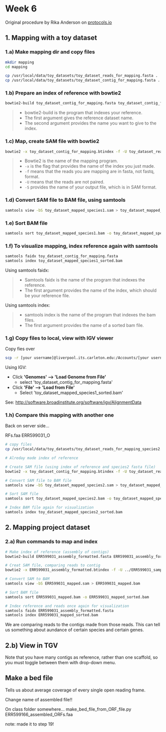 # Week 6

Original procedure by Rika Anderson on [protocols.io](https://www.protocols.io/private/5f2426912e927a47e8a87a7d9e23156a)

## 1. Mapping with a toy dataset



### 1.a) Make mapping dir and copy files

```bash
mkdir mapping
cd mapping

cp /usr/local/data/toy_datasets/toy_dataset_reads_for_mapping.fasta .
cp /usr/local/data/toy_datasets/toy_dataset_contig_for_mapping.fasta .
```



### 1.b) Prepare an index of reference with bowtie2

```bash
bowtie2-build toy_dataset_contig_for_mapping.fasta toy_dataset_contig_for_mapping.btindex
```
>* bowtie2-build is the program that indexes your reference.
>* The first argument gives the reference dataset name.
>* The second argument provides the name you want to give to the index.



### 1.c) Map, create SAM file with bowtie2

```bash
bowtie2 -x toy_dataset_contig_for_mapping.btindex -f -U toy_dataset_reads_for_mapping.fasta -S toy_dataset_mapped_species1.sam
```

> * Bowtie2 is the name of the mapping program.
> * `-x` is the flag that provides the name of the index you just made.
> * `-f` means that the reads you are mapping are in fasta, not fastq, format.
> * `-U` means that the reads are not paired.
> * `-S` provides the name of your output file, which is in SAM format.



### 1.d) Convert SAM file to BAM file, using samtools

```bash
samtools view -bS toy_dataset_mapped_species1.sam > toy_dataset_mapped_species1.bam
```



### 1.e) Sort BAM file

```bash
samtools sort toy_dataset_mapped_species1.bam -o toy_dataset_mapped_species1_sorted.bam
```



### 1.f) To visualize mapping, index reference again with samtools

```bash
samtools faidx toy_dataset_contig_for_mapping.fasta
samtools index toy_dataset_mapped_species1_sorted.bam
```

Using samtools faidx:

> * Samtools faidx is the name of the program that indexes the reference.
> * The first argument provides the name of the index, which should be your reference file.

Using samtools index:

> * samtools index is the name of the program that indexes the bam files.
> * The first argument provides the name of a sorted bam file.



### 1.g) Copy files to local, view with IGV viewer

Copy fies over

```bash
scp -r [your username]@liverpool.its.carleton.edu:/Accounts/[your username]/toy_dataset_directory/mapping/ ~/Desktop
```

Using IGV:

* Click  **'Genomes' --> 'Load Genome from File'**
  - select 'toy_dataset_contig_for_mapping.fasta'
* Click **'File' --> 'Load from File'**
  - Select 'toy_dataset_mapped_species1_sorted.bam'

See: http://software.broadinstitute.org/software/igv/AlignmentData



### 1.h) Compare this mapping with another one

Back on server side...

RFs.faa  ERR599031_O
```bash
# copy files
cp /usr/local/data/toy_datasets/toy_dataset_reads_for_mapping_species2.fasta .

# Alreday made index of reference

# Create SAM file (using index of reference and species2 fasta file)
bowtie2 -x toy_dataset_contig_for_mapping.btindex -f -U toy_dataset_reads_for_mapping_species2.fasta -S toy_dataset_mapped_species2.sam

# Convert SAM file to BAM file
samtools view -bS toy_dataset_mapped_species2.sam > toy_dataset_mapped_species2.bam

# Sort SAM file
samtools sort toy_dataset_mapped_species2.bam -o toy_dataset_mapped_species2_sorted.bam

# Index BAM file again for visualization
samtools index toy_dataset_mapped_species2_sorted.bam
```



## 2. Mapping project dataset

### 2.a) Run commands to map and index

```bash
# Make index of reference (assembly of contigs)
bowtie2-build ERR599031_assembly_formatted.fasta ERR599031_assembly_formatted.btindex

# Creat SAM file, comparing reads to contig
bowtie2 -x ERR599031_assembly_formatted.btindex -f -U ../ERR599031_sample.fasta -S ERR599031_mapped.sam -p 4

# Convert SAM to BAM 
samtools view -bS ERR599031_mapped.sam > ERR599031_mapped.bam

# Sort BAM file
samtools sort ERR599031_mapped.bam -o ERR599031_mapped_sorted.bam

# Index reference and reads once again for visualization
samtools faidx ERR599031_assembly_formatted.fasta 
samtools index ERR599031_mapped_sorted.bam
```

We are comparing reads to the contigs made from those reads. This can tell us something about aundance of certain species and certain genes.



## 2.b) View in TGV

Note that you have many contigs as reference, rather than one scaffold, so you must toggle between them with drop-down menu.

## Make a bed file

Tells us about average coverage of every single open reading frame.

Change name of assembled file!!

On class folder somewhere...
make_bed_file_from_ORF_file.py ERR599166_assembled_ORFs.faa


note: made it to step 19!







